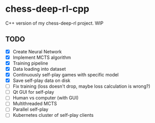 # chess-deep-rl-cpp
C++ version of my chess-deep-rl project. WIP


## TODO

- [X] Create Neural Network
- [X] Implement MCTS algorithm
- [X] Training pipeline
- [X] Data loading into dataset
- [X] Continuously self-play games with specific model
- [X] Save self-play data on disk
- [ ] Fix training (loss doesn't drop, maybe loss calculation is wrong?)
- [ ] Qt GUI for self-play
- [ ] Human vs computer (with GUI)
- [ ] Multithreaded MCTS
- [ ] Parallel self-play
- [ ] Kubernetes cluster of self-play clients
